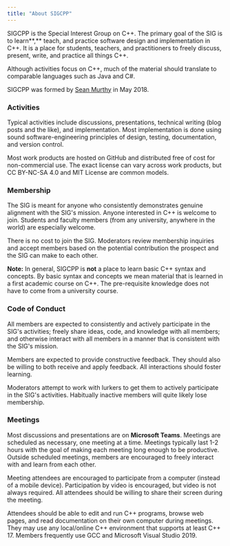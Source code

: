 ```yaml
---
title: "About SIGCPP"
---
```


SIGCPP is the Special Interest Group on C++. The primary goal of the SIG is to learn**,** teach, and practice software design and implementation in C++. It is a place for students, teachers, and practitioners to freely discuss, present, write, and practice all things C++. 

Although activities focus on C++, much of the material should translate to comparable languages such as Java and C\#.

SIGCPP was formed by [Sean Murthy](https://github.com/smurthys) in May 2018.

### **Activities**

Typical activities include discussions, presentations, technical writing \(blog posts and the like\), and implementation. Most implementation is done using sound software-engineering principles of design, testing, documentation, and version control. 

Most work products are hosted on GitHub and distributed free of cost for non-commercial use. The exact license can vary across work products, but CC BY-NC-SA 4.0 and MIT License are common models. 

### **Membership**

The SIG is meant for anyone who consistently demonstrates genuine alignment with the SIG's mission. Anyone interested in C++ is welcome to join. Students and faculty members \(from any university, anywhere in the world\) are especially welcome.

There is no cost to join the SIG. Moderators review membership inquiries and accept members based on the potential contribution the prospect and the SIG can make to each other.

**Note:** In general, SIGCPP is **not** a place to learn basic C++ syntax and concepts. By basic syntax and concepts we mean material that is learned in a first academic course on C++. The pre-requisite knowledge does not have to come from a university course.

### **Code of Conduct**

All members are expected to consistently and actively participate in the SIG's activities; freely share ideas, code, and knowledge with all members; and otherwise interact with all members in a manner that is consistent with the SIG's mission.

Members are expected to provide constructive feedback. They should also be willing to both receive and apply feedback. All interactions should foster learning.

Moderators attempt to work with lurkers to get them to actively participate in the SIG's activities. Habitually inactive members will quite likely lose membership.

### **Meetings**

Most discussions and presentations are on **Microsoft Teams**. Meetings are scheduled as necessary, one meeting at a time. Meetings typically last 1-2 hours with the goal of making each meeting long enough to be productive. Outside scheduled meetings, members are encouraged to freely interact with and learn from each other.

Meeting attendees are encouraged to participate from a computer \(instead of a mobile device\). Participation by video is encouraged, but video is not always required. All attendees should be willing to share their screen during the meeting.

Attendees should be able to edit and run C++ programs, browse web pages, and read documentation on their own computer during meetings. They may use any local/online C++ environment that supports at least C++ 17. Members frequently use GCC and Microsoft Visual Studio 2019.
